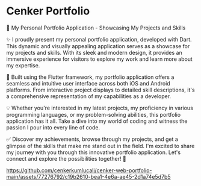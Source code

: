 # Cenker Portfolio


📁 My Personal Portfolio Application - Showcasing My Projects and Skills

✨ I proudly present my personal portfolio application, developed with Dart. This dynamic and visually appealing application serves as a showcase for my projects and skills. With its sleek and modern design, it provides an immersive experience for visitors to explore my work and learn more about my expertise.

🚀 Built using the Flutter framework, my portfolio application offers a seamless and intuitive user interface across both iOS and Android platforms. From interactive project displays to detailed skill descriptions, it's a comprehensive representation of my capabilities as a developer.

💡 Whether you're interested in my latest projects, my proficiency in various programming languages, or my problem-solving abilities, this portfolio application has it all. Take a dive into my world of coding and witness the passion I pour into every line of code.

✅ Discover my achievements, browse through my projects, and get a glimpse of the skills that make me stand out in the field. I'm excited to share my journey with you through this innovative portfolio application. Let's connect and explore the possibilities together! 🌟

https://github.com/cenkerkumlucali/cenker-web-portfolio-main/assets/77276792/c19b2610-bea1-4e6a-ae45-2d1a74e5d7b5


